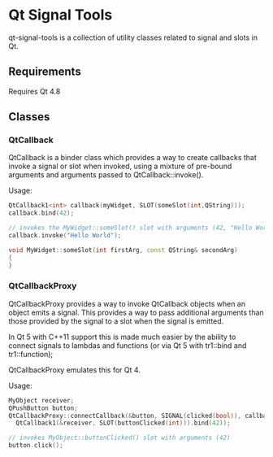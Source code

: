 # Qt Signal Tools

qt-signal-tools is a collection of utility classes related to signal and slots in Qt.

## Requirements

Requires Qt 4.8

## Classes

### QtCallback

QtCallback is a binder class which provides a way to create callbacks that invoke a signal or slot
when invoked, using a mixture of pre-bound arguments and arguments passed to QtCallback::invoke().

Usage:
```cpp
QtCallback1<int> callback(myWidget, SLOT(someSlot(int,QString)));
callback.bind(42);

// invokes the MyWidget::someSlot() slot with arguments (42, "Hello World")
callback.invoke("Hello World");

void MyWidget::someSlot(int firstArg, const QString& secondArg)
{
}
```

### QtCallbackProxy

QtCallbackProxy provides a way to invoke QtCallback objects when an object emits a signal.
This provides a way to pass additional arguments than those provided by the signal to a slot
when the signal is emitted.

In Qt 5 with C++11 support this is made much easier by the ability to connect signals to lambdas
and functions (or via Qt 5 with tr1::bind and tr1::function);

QtCallbackProxy emulates this for Qt 4.

Usage:
```cpp
MyObject receiver;
QPushButton button;
QtCallbackProxy::connectCallback(&button, SIGNAL(clicked(bool)), callback,
  QtCallback1(&receiver, SLOT(buttonClicked(int))).bind(42));

// invokes MyObject::buttonClicked() slot with arguments (42)
button.click();
```

